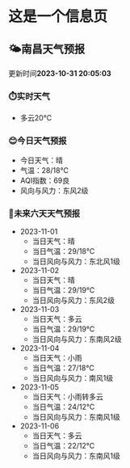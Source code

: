 # 这是一个信息页 
## 🌤️**南昌**天气预报
更新时间**2023-10-31 20:05:03**
### ⏱️实时天气
- 多云20℃
### 😊今日天气预报
- 今日天气：晴
- 气温：28/18℃
- AQI指数：69良
- 风向与风力：东风2级
### 🤩未来六天天气预报
- 2023-11-01
  - 当日天气：晴
  - 当日气温：29/18℃
  - 当日风向与风力：东北风1级
- 2023-11-02
  - 当日天气：晴
  - 当日气温：29/19℃
  - 当日风向与风力：东风2级
- 2023-11-03
  - 当日天气：多云
  - 当日气温：29/19℃
  - 当日风向与风力：东南风2级
- 2023-11-04
  - 当日天气：小雨
  - 当日气温：27/18℃
  - 当日风向与风力：南风1级
- 2023-11-05
  - 当日天气：小雨转多云
  - 当日气温：24/12℃
  - 当日风向与风力：东南风1级
- 2023-11-06
  - 当日天气：多云
  - 当日气温：22/12℃
  - 当日风向与风力：东南风1级

